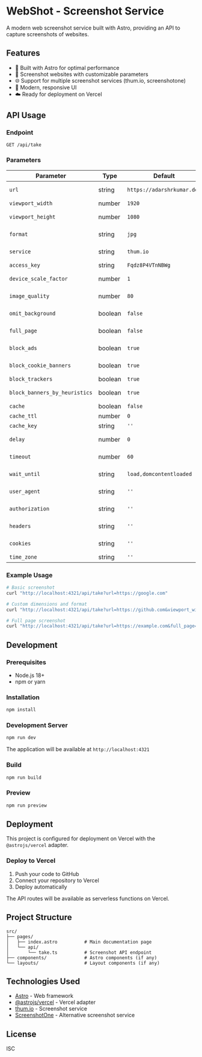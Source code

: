 # WebShot - Screenshot Service

A modern web screenshot service built with Astro, providing an API to capture screenshots of websites.

## Features

- 🚀 Built with Astro for optimal performance
- 📸 Screenshot websites with customizable parameters
- 🌐 Support for multiple screenshot services (thum.io, screenshotone)
- 🎨 Modern, responsive UI
- ☁️ Ready for deployment on Vercel

## API Usage

### Endpoint
```
GET /api/take
```

### Parameters

| Parameter | Type | Default | Description |
|-----------|------|---------|-------------|
| `url` | string | `https://adarshrkumar.dev` | The URL to screenshot |
| `viewport_width` | number | `1920` | Viewport width |
| `viewport_height` | number | `1080` | Viewport height |
| `format` | string | `jpg` | Image format (jpg, png) |
| `service` | string | `thum.io` | Screenshot service to use |
| `access_key` | string | `Fqdz8P4VTnNBWg` | API access key |
| `device_scale_factor` | number | `1` | Device scale factor |
| `image_quality` | number | `80` | Image quality (1-100) |
| `omit_background` | boolean | `false` | Omit background |
| `full_page` | boolean | `false` | Capture full page |
| `block_ads` | boolean | `true` | Block advertisements |
| `block_cookie_banners` | boolean | `true` | Block cookie banners |
| `block_trackers` | boolean | `true` | Block trackers |
| `block_banners_by_heuristics` | boolean | `true` | Block banners by heuristics |
| `cache` | boolean | `false` | Enable caching |
| `cache_ttl` | number | `0` | Cache TTL |
| `cache_key` | string | `''` | Cache key |
| `delay` | number | `0` | Delay before capture |
| `timeout` | number | `60` | Request timeout |
| `wait_until` | string | `load,domcontentloaded` | Wait until condition |
| `user_agent` | string | `''` | Custom user agent |
| `authorization` | string | `''` | Authorization header |
| `headers` | string | `''` | Custom headers |
| `cookies` | string | `''` | Custom cookies |
| `time_zone` | string | `''` | Time zone |

### Example Usage

```bash
# Basic screenshot
curl "http://localhost:4321/api/take?url=https://google.com"

# Custom dimensions and format
curl "http://localhost:4321/api/take?url=https://github.com&viewport_width=1366&viewport_height=768&format=png"

# Full page screenshot
curl "http://localhost:4321/api/take?url=https://example.com&full_page=true"
```

## Development

### Prerequisites

- Node.js 18+ 
- npm or yarn

### Installation

```bash
npm install
```

### Development Server

```bash
npm run dev
```

The application will be available at `http://localhost:4321`

### Build

```bash
npm run build
```

### Preview

```bash
npm run preview
```

## Deployment

This project is configured for deployment on Vercel with the `@astrojs/vercel` adapter.

### Deploy to Vercel

1. Push your code to GitHub
2. Connect your repository to Vercel
3. Deploy automatically

The API routes will be available as serverless functions on Vercel.

## Project Structure

```
src/
├── pages/
│   ├── index.astro          # Main documentation page
│   └── api/
│       └── take.ts          # Screenshot API endpoint
├── components/              # Astro components (if any)
└── layouts/                 # Layout components (if any)
```

## Technologies Used

- [Astro](https://astro.build/) - Web framework
- [@astrojs/vercel](https://docs.astro.build/en/guides/integrations-guide/vercel/) - Vercel adapter
- [thum.io](https://thum.io/) - Screenshot service
- [ScreenshotOne](https://screenshotone.com/) - Alternative screenshot service

## License

ISC
